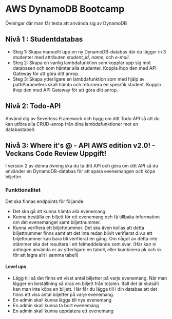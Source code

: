 # AWS DynamoDB Bootcamp

Övningar där man får testa att använda sig av DynamoDB

## Nivå 1 : Studentdatabas

* Steg 1: Skapa manuellt upp en ny DynamoDB-databas där du lägger in 3 studenter med attributen *student_id*, *name*, och *e-mail*. 
* Steg 2: Skapa en vanlig lambdafunktion som kopplar upp sig mot databasen och som hämtar alla studenter. Koppla ihop den med API Gateway för att göra ditt anrop.
* Steg 3: Skapa ytterligare en lambdafunktion som med hjälp av pathParameters skall hämta och returnera en specifik student. Koppla ihop den med API Gateway för att göra ditt anrop.

## Nivå 2: Todo-API

Använd dig av Severless Framework och bygg om ditt Todo API så att du kan utföra alla CRUD-anrop från dina lambdafunktioner mot en databastabell.

## Nivå 3: Where it's @ - API AWS edition v2.0! - Veckans Code Review Uppgift!

I version 2 av denna övning ska du ta ditt API och göra om ditt API så du använder en DynamoDB-databas för att spara evenemangen och köpa biljetter.

### Funktionalitet

Det ska finnas endpoints för följande:
* Det ska gå att kunna hämta alla evenemang.
* Kunna beställa en biljett för ett evenemang och få tillbaka information om det evenemanget samt biljettnummer.
* Kunna verifiera ett biljettnummer. Det ska även kollas att detta biljettnummer finns samt att det inte redan blivit verifierat d.v.s ett biljettnummer kan bara bli verifierat en gång. Om något av detta inte stämmer ska det resultera i ett felmeddelande som svar. (Här kan ni antingen använda er av ytterligare en tabell, eller kombinera pk och sk för att lagra allt i samma tabell)

#### Level ups
* Lägg till så det finns ett visst antal biljetter på varje evenemang. När man lägger en beställning så dras en biljett från totalen. Ifall det är slutsålt kan man inte köpa en biljett. Här får du lägga till i din databas att det finns ett viss antal biljetter på varje evenemang.
* En admin skall kunna lägga till nya evenemang
* En admin skall kunna ta bort evenemang
* En admin skall kunna uppdatera ett evenemang
